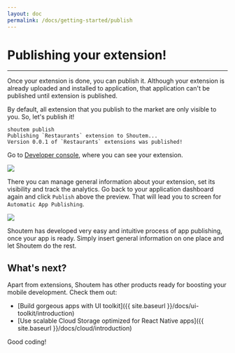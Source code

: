 ```yaml
---
layout: doc
permalink: /docs/getting-started/publish
---
```


# Publishing your extension!
<hr />

Once your extension is done, you can publish it. Although your extension is already uploaded and installed to application, that application can't be published until extension is published.

By default, all extension that you publish to the market are only visible to you. So, let's publish it!

```ShellSession
shoutem publish
Publishing `Restaurants` extension to Shoutem...
Version 0.0.1 of `Restaurants` extensions was published!
```

Go to [Developer console](/docs/coming-soon), where you can see your extension.

<p class="image">
<img src='{{ site.baseurl }}/img/getting-started/developer-console.png'/>
</p>

There you can manage general information about your extension, set its visibility and track the analytics. Go back to your application dashboard again and click `Publish` above the preview. That will lead you to screen for `Automatic App Publishing`.

<p class="image">
<img src='{{ site.baseurl }}/img/getting-started/automatic-app-publishing.png'/>
</p>

Shoutem has developed very easy and intuitive process of app publishing, once your app is ready. Simply insert general information on one place and let Shoutem do the rest.

## What's next?

Apart from extensions, Shoutem has other products ready for boosting your mobile development. Check them out:

- [Build gorgeous apps with UI toolkit]({{ site.baseurl }}/docs/ui-toolkit/introduction)
- [Use scalable Cloud Storage optimized for React Native apps]({{ site.baseurl }}/docs/cloud/introduction)

Good coding!
